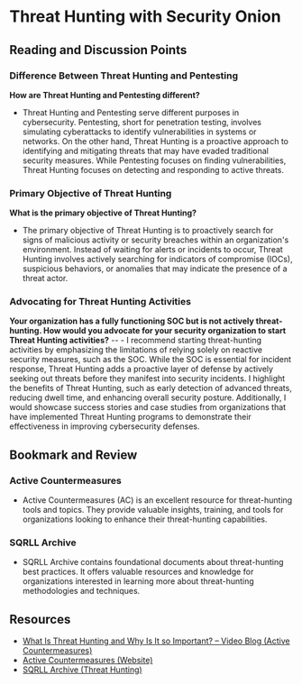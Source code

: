 # Threat Hunting with Security Onion

## Reading and Discussion Points

### Difference Between Threat Hunting and Pentesting
**How are Threat Hunting and Pentesting different?**
- Threat Hunting and Pentesting serve different purposes in cybersecurity. Pentesting, short for penetration testing, involves simulating cyberattacks to identify vulnerabilities in systems or networks. On the other hand, Threat Hunting is a proactive approach to identifying and mitigating threats that may have evaded traditional security measures. While Pentesting focuses on finding vulnerabilities, Threat Hunting focuses on detecting and responding to active threats.

### Primary Objective of Threat Hunting
**What is the primary objective of Threat Hunting?**
- The primary objective of Threat Hunting is to proactively search for signs of malicious activity or security breaches within an organization's environment. Instead of waiting for alerts or incidents to occur, Threat Hunting involves actively searching for indicators of compromise (IOCs), suspicious behaviors, or anomalies that may indicate the presence of a threat actor.

### Advocating for Threat Hunting Activities
**Your organization has a fully functioning SOC but is not actively threat-hunting. How would you advocate for your security organization to start Threat Hunting activities?**
-- - I recommend starting threat-hunting activities by emphasizing the limitations of relying solely on reactive security measures, such as the SOC. While the SOC is essential for incident response, Threat Hunting adds a proactive layer of defense by actively seeking out threats before they manifest into security incidents. I highlight the benefits of Threat Hunting, such as early detection of advanced threats, reducing dwell time, and enhancing overall security posture. Additionally, I would showcase success stories and case studies from organizations that have implemented Threat Hunting programs to demonstrate their effectiveness in improving cybersecurity defenses.

## Bookmark and Review

### Active Countermeasures
- Active Countermeasures (AC) is an excellent resource for threat-hunting tools and topics. They provide valuable insights, training, and tools for organizations looking to enhance their threat-hunting capabilities.

### SQRLL Archive
- SQRLL Archive contains foundational documents about threat-hunting best practices. It offers valuable resources and knowledge for organizations interested in learning more about threat-hunting methodologies and techniques.

## Resources
- [What Is Threat Hunting and Why Is It so Important? – Video Blog (Active Countermeasures)](https://www.activecountermeasures.com/what-is-threat-hunting-and-why-is-it-so-important-video-blog/)
- [Active Countermeasures (Website)](https://www.activecountermeasures.com/)
- [SQRLL Archive (Threat Hunting)](https://www.threathunting.net/sqrrl-archive)
